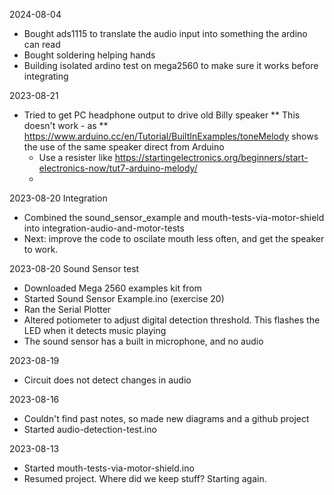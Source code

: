 2024-08-04
* Bought ads1115 to translate the audio input into something the ardino can read
* Bought soldering helping hands
* Building isolated ardino test on mega2560 to make sure it works before integrating

2023-08-21
* Tried to get PC headphone output to drive old Billy speaker
** This doesn't work - as
** https://www.arduino.cc/en/Tutorial/BuiltInExamples/toneMelody shows the use of the same speaker direct from Arduino
  * Use a resister like https://startingelectronics.org/beginners/start-electronics-now/tut7-arduino-melody/  
  * 
2023-08-20 Integration
* Combined the sound_sensor_example and mouth-tests-via-motor-shield into integration-audio-and-motor-tests
* Next: improve the code to oscilate mouth less often, and get the speaker to work.

2023-08-20 Sound Sensor test
* Downloaded Mega 2560 examples kit from
* Started Sound Sensor Example.ino (exercise 20)
* Ran the Serial Plotter
* Altered potiometer to adjust digital detection threshold. This flashes the LED when it detects music playing
* The sound sensor has a built in microphone, and no audio 

2023-08-19
* Circuit does not detect changes in audio 

2023-08-16
* Couldn't find past notes, so made new diagrams and a github project
* Started audio-detection-test.ino

2023-08-13
* Started mouth-tests-via-motor-shield.ino
* Resumed project. Where did we keep stuff? Starting again.
